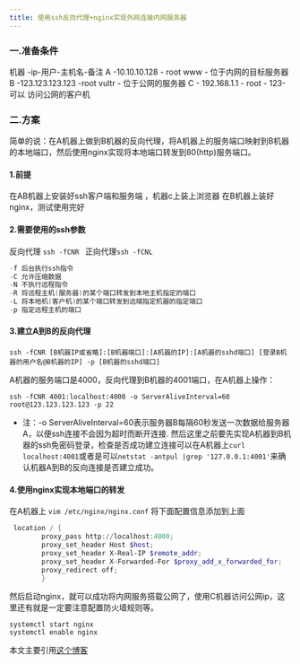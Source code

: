 ```yaml
---
title: 使用ssh反向代理+nginx实现外网连接内网服务器
---
```


### 一.准备条件
机器		-ip-用户-主机名-备注
A	-10.10.10.128     -    root        www    -    位于内网的目标服务器
B	-123.123.123.123 -root  vultr	- 位于公网的服务器
C - 192.168.1.1 - root - 123- 可以 访问公网的客户机

### 二.方案
简单的说：在A机器上做到B机器的反向代理，将A机器上的服务端口映射到B机器的本地端口，然后使用nginx实现将本地端口转发到80(http)服务端口。
#### 1.前提
在AB机器上安装好ssh客户端和服务端 ，机器c上装上浏览器
在B机器上装好nginx，测试使用完好
#### 2.需要使用的ssh参数
反向代理 ```ssh -fCNR ```
正向代理```ssh -fCNL ```
```powershell
-f 后台执行ssh指令
-C 允许压缩数据
-N 不执行远程指令
-R 将远程主机(服务器)的某个端口转发到本地主机指定的端口
-L 将本地机(客户机)的某个端口转发到远端指定机器的指定端口
-p 指定远程主机的端口
```
#### 3.建立A到B的反向代理
```
ssh -fCNR [B机器IP或省略]:[B机器端口]:[A机器的IP]:[A机器的sshd端口] [登录B机器的用户名@B机器的IP] -p [B机器的sshd端口]
```
A机器的服务端口是4000，反向代理到B机器的4001端口，在A机器上操作：
```
ssh -fCNR 4001:localhost:4000 -o ServerAliveInterval=60 root@123.123.123.123 -p 22
```
- 注：-o ServerAliveInterval=60表示服务器B每隔60秒发送一次数据给服务器A，以便ssh连接不会因为超时而断开连接.
然后这里之前要先实现A机器到B机器的ssh免密码登录，检查是否成功建立连接可以在A机器上```curl localhost:4001```或者是可以```netstat -antpul |grep '127.0.0.1:4001'```来确认机器A到B的反向连接是否建立成功。

#### 4.使用nginx实现本地端口的转发
在A机器上 ```vim /etc/nginx/nginx.conf```
将下面配置信息添加到上面
```powershell
 location / {
        proxy_pass http://localhost:4000;
        proxy_set_header Host $host;
        proxy_set_header X-Real-IP $remote_addr;
        proxy_set_header X-Forwarded-For $proxy_add_x_forwarded_for;
        proxy_redirect off;
        }

```
然后启动nginx，就可以成功将内网服务搭载公网了，使用C机器访问公网ip，这里还有就是一定要注意配置防火墙规则等。
```
systemctl start nginx
systemctl enable nginx
```
[这个博客]:https://blog.csdn.net/u012843189/article/details/79522738
本文主要引用[这个博客]